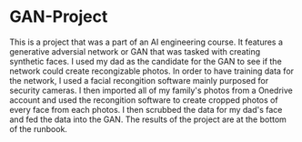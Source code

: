 # GAN-Project
This is a project that was a part of an AI engineering course. It features a generative adversial network or GAN that was tasked with creating synthetic faces. I used my dad as the candidate for the GAN to see if the network could create recongizable photos. In order to have training data for the network, I used a facial recongition software mainly purposed for security cameras. I then imported all of my family's photos from a Onedrive account and used the recongition software to create cropped photos of every face from each photos. I then scrubbed the data for my dad's face and fed the data into the GAN. The results of the project are at the bottom of the runbook.
